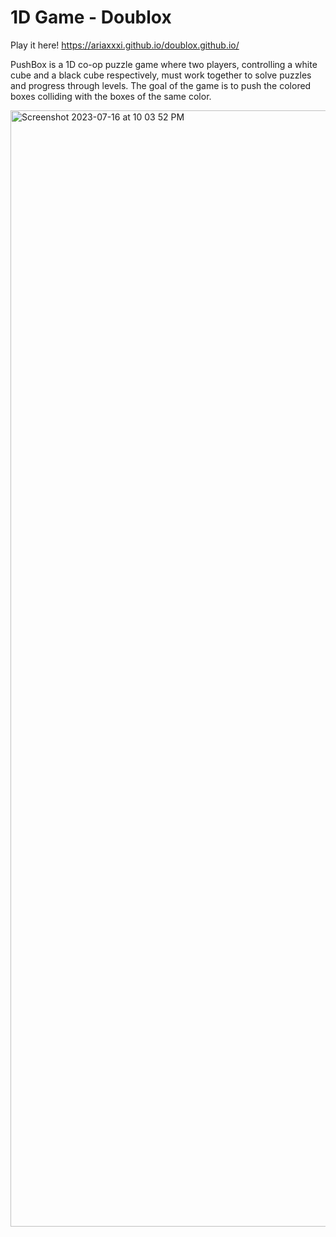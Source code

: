 # 1D Game - Doublox

Play it here! https://ariaxxxi.github.io/doublox.github.io/

PushBox is a 1D co-op puzzle game where two players, controlling a white cube and a black cube respectively, must work together to solve puzzles and progress through levels. The goal of the game is to push the colored boxes colliding with the boxes of the same color.

<img width="1786" alt="Screenshot 2023-07-16 at 10 03 52 PM" src="https://github.com/ariaxxxi/Doublox-1DWebGame/assets/87568028/8e989783-8127-434a-a9d5-6bd83b4a3d81">
